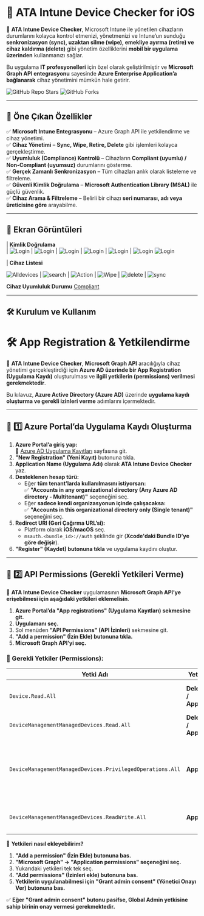 # 🚀 ATA Intune Device Checker for iOS

📱 **ATA Intune Device Checker**, Microsoft Intune ile yönetilen cihazların durumlarını kolayca kontrol etmenizi, yönetmenizi ve Intune’un sunduğu **senkronizasyon (sync), uzaktan silme (wipe), emekliye ayırma (retire) ve cihaz kaldırma (delete)** gibi yönetim özelliklerini **mobil bir uygulama üzerinden** kullanmanızı sağlar.  

Bu uygulama **IT profesyonelleri** için özel olarak geliştirilmiştir ve **Microsoft Graph API entegrasyonu** sayesinde **Azure Enterprise Application’a bağlanarak** cihaz yönetimini mümkün hale getirir.

![GitHub Repo Stars](https://img.shields.io/github/stars/MSalikoc/Ata-Intune-Device-Checker-for-iOS?style=social)
![GitHub Forks](https://img.shields.io/github/forks/MSalikoc/Ata-Intune-Device-Checker-for-iOS?style=social)

---

## 🎯 **Öne Çıkan Özellikler**
✅ **Microsoft Intune Entegrasyonu** – Azure Graph API ile yetkilendirme ve cihaz yönetimi.  
✅ **Cihaz Yönetimi** – **Sync, Wipe, Retire, Delete** gibi işlemleri kolayca gerçekleştirme.  
✅ **Uyumluluk (Compliance) Kontrolü** – Cihazların **Compliant (uyumlu) / Non-Compliant (uyumsuz)** durumlarını gösterme.  
✅ **Gerçek Zamanlı Senkronizasyon** – Tüm cihazları anlık olarak listeleme ve filtreleme.  
✅ **Güvenli Kimlik Doğrulama** – **Microsoft Authentication Library (MSAL)** ile güçlü güvenlik.  
✅ **Cihaz Arama & Filtreleme** – Belirli bir cihazı **seri numarası, adı veya üreticisine göre** arayabilme.  

---

## 📸 **Ekran Görüntüleri**

| **Kimlik Doğrulama**  
| ![Login](screenshots/auth1.png) | ![Login](screenshots/auth2.png) | ![Login](screenshots/auth3.png) | ![Login](screenshots/code.png) | ![Login](screenshots/auth4.png) | ![Login](screenshots/permisson.png) ![Login](screenshots/auth5.png)

| **Cihaz Listesi** 

![Alldevices](screenshots/alldevices.png) | ![search](screenshots/search.png) | ![Action](screenshots/action.png) | ![Wipe](screenshots/Wipe.png) | ![delete](screenshots/delete.png) | ![sync](screenshots/sync.png)

**Cihaz Uyumluluk Durumu**
[Compliant](screenshots/compliant.png)

---

## 🛠️ **Kurulum ve Kullanım**

# 🛠️ App Registration & Yetkilendirme  

📌 **ATA Intune Device Checker**, **Microsoft Graph API** aracılığıyla cihaz yönetimi gerçekleştirdiği için **Azure AD üzerinde bir App Registration (Uygulama Kaydı)** oluşturulması ve **ilgili yetkilerin (permissions) verilmesi gerekmektedir**.  

Bu kılavuz, **Azure Active Directory (Azure AD)** üzerinde **uygulama kaydı oluşturma ve gerekli izinleri verme** adımlarını içermektedir.  

---

## **📌 1️⃣ Azure Portal’da Uygulama Kaydı Oluşturma**  
1. **Azure Portal’a giriş yap:**  
   🔗 [Azure AD Uygulama Kayıtları](https://portal.azure.com/#blade/Microsoft_AAD_RegisteredApps/ApplicationsListBlade) sayfasına git.  
2. **"New Registration" (Yeni Kayıt)** butonuna tıkla.  
3. **Application Name (Uygulama Adı)** olarak **ATA Intune Device Checker** yaz.  
4. **Desteklenen hesap türü:**  
   - Eğer **tüm tenant’larda kullanılmasını istiyorsan:**  
     ✅ **"Accounts in any organizational directory (Any Azure AD directory - Multitenant)"** seçeneğini seç.  
   - Eğer **sadece kendi organizasyonun içinde çalışacaksa:**  
     ✅ **"Accounts in this organizational directory only (Single tenant)"** seçeneğini seç.  
5. **Redirect URI (Geri Çağırma URL’si):**  
   - Platform olarak **iOS/macOS** seç.  
   - `msauth.<bundle_id>://auth` şeklinde gir (**Xcode'daki Bundle ID’ye göre değişir**).  
6. **"Register" (Kaydet) butonuna tıkla** ve uygulama kaydını oluştur.  

---

## **📌 2️⃣ API Permissions (Gerekli Yetkileri Verme)**  
📌 **ATA Intune Device Checker** uygulamasının **Microsoft Graph API’ye erişebilmesi için aşağıdaki yetkileri eklemelisin**.  

1. **Azure Portal’da "App registrations" (Uygulama Kayıtları) sekmesine git.**  
2. **Uygulamanı seç.**  
3. Sol menüden **"API Permissions" (API İzinleri)** sekmesine git.  
4. **"Add a permission" (İzin Ekle) butonuna tıkla.**  
5. **Microsoft Graph API’yi seç.**  

### **📌 Gerekli Yetkiler (Permissions):**  

| **Yetki Adı** | **Yetki Türü** | **Açıklama** |
|--------------|--------------|-------------|
| `Device.Read.All` | **Delegated / Application** | Tenant içindeki cihaz bilgilerini okuma. |
| `DeviceManagementManagedDevices.Read.All` | **Delegated / Application** | Yönetilen cihazları okuma. |
| `DeviceManagementManagedDevices.PrivilegedOperations.All` | **Application** | Yönetilen cihazlar üzerinde özel işlemler gerçekleştirme (örn: wipe, sync, retire, delete). |
| `DeviceManagementManagedDevices.ReadWrite.All` | **Application** | Yönetilen cihazları okuma ve güncelleme. |

📌 **Yetkileri nasıl ekleyebilirim?**  
1. **"Add a permission" (İzin Ekle) butonuna bas.**  
2. **"Microsoft Graph" → "Application permissions" seçeneğini seç.**  
3. Yukarıdaki yetkileri tek tek seç.  
4. **"Add permissions" (İzinleri ekle) butonuna bas.**  
5. **Yetkilerin uygulanabilmesi için "Grant admin consent" (Yönetici Onayı Ver) butonuna bas.**  

✅ **Eğer "Grant admin consent" butonu pasifse, Global Admin yetkisine sahip birinin onay vermesi gerekmektedir.**






